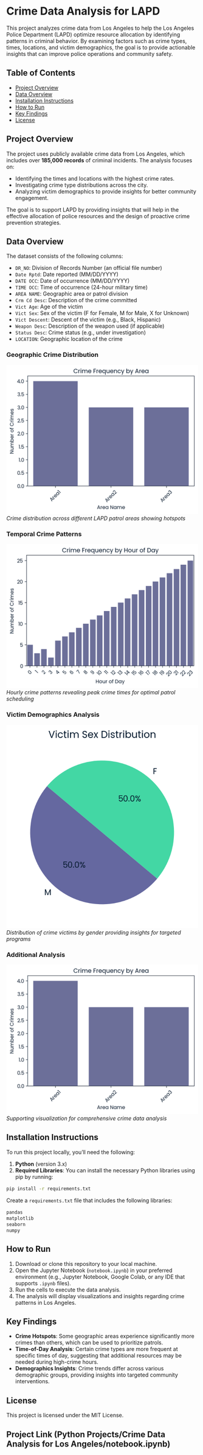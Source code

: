 
# Crime Data Analysis for LAPD

This project analyzes crime data from Los Angeles to help the Los Angeles Police Department (LAPD) optimize resource allocation by identifying patterns in criminal behavior. By examining factors such as crime types, times, locations, and victim demographics, the goal is to provide actionable insights that can improve police operations and community safety.

## Table of Contents
- [Project Overview](#project-overview)
- [Data Overview](#data-overview)
- [Installation Instructions](#installation-instructions)
- [How to Run](#how-to-run)
- [Key Findings](#key-findings)
- [License](#license)

## Project Overview

The project uses publicly available crime data from Los Angeles, which includes over **185,000 records** of criminal incidents. The analysis focuses on:
- Identifying the times and locations with the highest crime rates.
- Investigating crime type distributions across the city.
- Analyzing victim demographics to provide insights for better community engagement.

The goal is to support LAPD by providing insights that will help in the effective allocation of police resources and the design of proactive crime prevention strategies.

## Data Overview

The dataset consists of the following columns:
- `DR_NO`: Division of Records Number (an official file number)
- `Date Rptd`: Date reported (MM/DD/YYYY)
- `DATE OCC`: Date of occurrence (MM/DD/YYYY)
- `TIME OCC`: Time of occurrence (24-hour military time)
- `AREA NAME`: Geographic area or patrol division
- `Crm Cd Desc`: Description of the crime committed
- `Vict Age`: Age of the victim
- `Vict Sex`: Sex of the victim (F for Female, M for Male, X for Unknown)
- `Vict Descent`: Descent of the victim (e.g., Black, Hispanic)
- `Weapon Desc`: Description of the weapon used (if applicable)
- `Status Desc`: Crime status (e.g., under investigation)
- `LOCATION`: Geographic location of the crime
### Geographic Crime Distribution
![Crime Frequency By Area](Crime%20Frequency%20By%20Area.png)
*Crime distribution across different LAPD patrol areas showing hotspots*

### Temporal Crime Patterns  
![Crime Frequency by Hour Of Day](Crime%20Frequency%20by%20Hour%20Of%20Day.png)
*Hourly crime patterns revealing peak crime times for optimal patrol scheduling*

### Victim Demographics Analysis
![Victim Sex Distribution](Victim%20Sex%20Distribution%20piechart.png)
*Distribution of crime victims by gender providing insights for targeted programs*

### Additional Analysis
![Download](download.png)
*Supporting visualization for comprehensive crime data analysis*

## Installation Instructions

To run this project locally, you’ll need the following:
1. **Python** (version 3.x)
2. **Required Libraries**: You can install the necessary Python libraries using pip by running:

```bash
pip install -r requirements.txt
```

Create a `requirements.txt` file that includes the following libraries:
```
pandas
matplotlib
seaborn
numpy
```

## How to Run

1. Download or clone this repository to your local machine.
2. Open the Jupyter Notebook (`notebook.ipynb`) in your preferred environment (e.g., Jupyter Notebook, Google Colab, or any IDE that supports `.ipynb` files).
3. Run the cells to execute the data analysis.
4. The analysis will display visualizations and insights regarding crime patterns in Los Angeles.

## Key Findings

- **Crime Hotspots**: Some geographic areas experience significantly more crimes than others, which can be used to prioritize patrols.
- **Time-of-Day Analysis**: Certain crime types are more frequent at specific times of day, suggesting that additional resources may be needed during high-crime hours.
- **Demographics Insights**: Crime trends differ across various demographic groups, providing insights into targeted community interventions.

## License

This project is licensed under the MIT License.

## Project Link (Python Projects/Crime Data Analysis for Los Angeles/notebook.ipynb)
